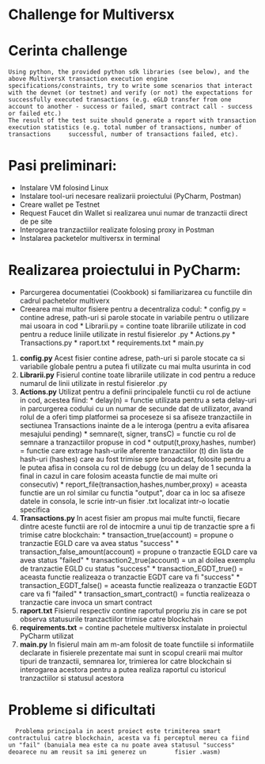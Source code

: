 # Challenge for Multiversx

# Cerinta challenge
    Using python, the provided python sdk libraries (see below), and the above MultiversX transaction execution engine specifications/constraints, try to write some scenarios that interact with the devnet (or testnet) and verify (or not) the expectations for successfully executed transactions (e.g. eGLD transfer from one account to another - success or failed, smart contract call - success or failed etc.)
    The result of the test suite should generate a report with transaction execution statistics (e.g. total number of transactions, number of transactions     successful, number of transactions failed, etc). 

# Pasi preliminari:
  - Instalare VM folosind Linux
  - Instalare tool-uri necesare realizarii proiectului (PyCharm, Postman)
  - Creare wallet pe Testnet
  - Request Faucet din Wallet si realizarea unui numar de tranzactii direct de pe site
  - Interogarea tranzactiilor realizate folosing proxy in Postman
  - Instalarea packetelor multiversx in terminal
# Realizarea proiectului in PyCharm:
  - Parcurgerea documentatiei (Cookbook) si familiarizarea cu functiile din cadrul pachetelor multiverx
  - Creearea mai multor fisiere pentru a decentraliza codul:
         * config.py = contine adrese, path-uri si parole stocate in variabile pentru o utilizare mai usoara in cod
         * Librarii.py = contine toate librariile utilizate in cod pentru a reduce liniile utilizate in restul fisierelor .py
         * Actions.py
         * Transactions.py
         * raport.txt
         * requirements.txt
         * main.py

  1) **config.py**
          Acest fisier contine adrese, path-uri si parole stocate ca si variabile globale pentru a putea fi utilizate cu mai multa usurinta in cod
  2) **Librarii.py**
          Fisierul contine toate librariile utilizate in cod pentru a reduce numarul de linii utilizate in restul fisierelor .py
  3) **Actions.py**
          Utilizat pentru a definii principalele functii cu rol de actiune in cod, acestea fiind:
              * delay(n) = functie utilizata pentru a seta delay-uri in parcurgerea codului cu un numar de secunde dat de utilizator, avand rolul de a oferi timp platformei sa proceseze si sa afiseze tranzactiile in sectiunea Transactions                               inainte de a le interoga (pentru a evita afisarea mesajului pending)
              * semnare(t, signer, transC) = functie cu rol de semnare a tranzactiilor propuse in cod
              * output(t,proxy,hashes, number) = functie care extrage hash-urile aferente tranzactiilor (t) din lista de hash-uri (hashes) care au fost trimise spre broadcast, folosite pentru a le putea afisa in consola cu rol de debugg (cu                                                   un delay de 1 secunda la final in cazul in care folosim aceasta functie de mai multe ori consecutiv)
              * report_file(transaction,hashes,number,proxy) = aceasta functie are un rol similar cu functia "output", doar ca in loc sa afiseze datele in consola, le scrie intr-un fisier .txt localizat intr-o locatie specifica
  4) **Transactions.py**
          In acest fisier am propus mai multe functii, fiecare dintre aceste functii are rol de intocmire a unui tip de tranzactie spre a fi trimise catre blockchain:
              * transaction_true(account) = propune o tranzactie EGLD care va avea status "success"
              * transaction_false_amount(account) = propune o tranzactie EGLD care va avea status "failed"
              * transaction2_true(account) = un al doilea exemplu de tranzactie EGLD cu status "success"
              * transaction_EGDT_true() = aceasta functie realizeaza o tranzactie EGDT care va fi "success"
              * transaction_EGDT_false() = aceasta functie realizeaza o tranzactie EGDT care va fi "failed"
              * transaction_smart_contract() = functia realizeaza o tranzactie care invoca un smart contract
  5) **raport.txt**
         Fisierul respectiv contine raportul propriu zis in care se pot observa statusurile tranzactiilor trimise catre blockchain
  6) **requirements.txt** = contine pachetele multiversx instalate in proiectul PyCharm utilizat
  7) **main.py**
         In fisierul main am m-am folosit de toate functiile si informatiile declarate in fisierele prezentate mai sunt in scopul crearii mai multor tipuri de tranzactii, semnarea lor, trimierea lor catre blockchain si interogarea acestora          pentru a putea realiza raportul cu istoricul tranzactiilor si statusul acestora

  # Probleme si dificultati
      Problema principala in acest proiect este trimiterea smart contractului catre blockchain, acesta va fi perceptul mereu ca fiind un "fail" (banuiala mea este ca nu poate avea statusul "success" deoarece nu am reusit sa imi generez un        fisier .wasm)

